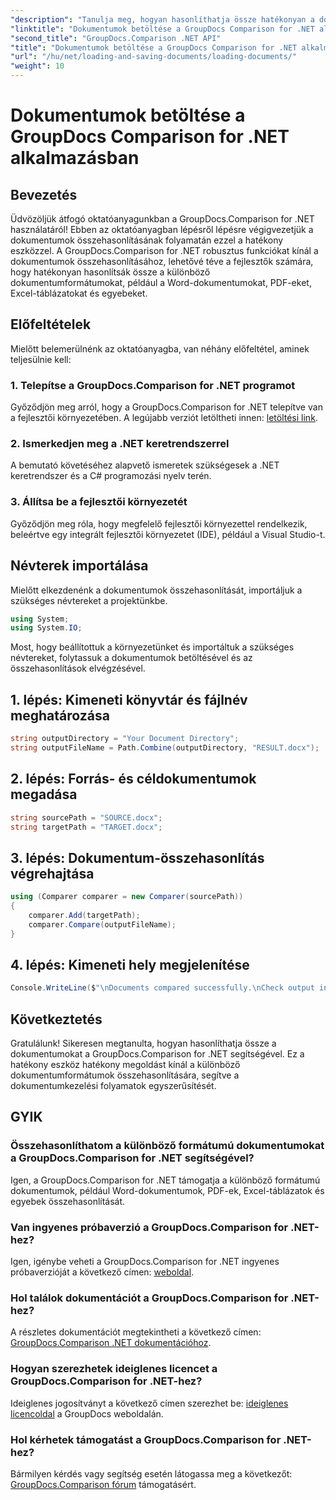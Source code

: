 ```yaml
---
"description": "Tanulja meg, hogyan hasonlíthatja össze hatékonyan a dokumentumokat a GroupDocs.Comparison for .NET segítségével. Egyszerűsítse dokumentumkezelési folyamatait."
"linktitle": "Dokumentumok betöltése a GroupDocs Comparison for .NET alkalmazásban"
"second_title": "GroupDocs.Comparison .NET API"
"title": "Dokumentumok betöltése a GroupDocs Comparison for .NET alkalmazásban"
"url": "/hu/net/loading-and-saving-documents/loading-documents/"
"weight": 10
---
```


# Dokumentumok betöltése a GroupDocs Comparison for .NET alkalmazásban

## Bevezetés
Üdvözöljük átfogó oktatóanyagunkban a GroupDocs.Comparison for .NET használatáról! Ebben az oktatóanyagban lépésről lépésre végigvezetjük a dokumentumok összehasonlításának folyamatán ezzel a hatékony eszközzel. A GroupDocs.Comparison for .NET robusztus funkciókat kínál a dokumentumok összehasonlításához, lehetővé téve a fejlesztők számára, hogy hatékonyan hasonlítsák össze a különböző dokumentumformátumokat, például a Word-dokumentumokat, PDF-eket, Excel-táblázatokat és egyebeket.
## Előfeltételek
Mielőtt belemerülnénk az oktatóanyagba, van néhány előfeltétel, aminek teljesülnie kell:
### 1. Telepítse a GroupDocs.Comparison for .NET programot
Győződjön meg arról, hogy a GroupDocs.Comparison for .NET telepítve van a fejlesztői környezetében. A legújabb verziót letöltheti innen: [letöltési link](https://releases.groupdocs.com/comparison/net/).
### 2. Ismerkedjen meg a .NET keretrendszerrel
A bemutató követéséhez alapvető ismeretek szükségesek a .NET keretrendszer és a C# programozási nyelv terén.
### 3. Állítsa be a fejlesztői környezetét
Győződjön meg róla, hogy megfelelő fejlesztői környezettel rendelkezik, beleértve egy integrált fejlesztői környezetet (IDE), például a Visual Studio-t.

## Névterek importálása
Mielőtt elkezdenénk a dokumentumok összehasonlítását, importáljuk a szükséges névtereket a projektünkbe.

```csharp
using System;
using System.IO;
```

Most, hogy beállítottuk a környezetünket és importáltuk a szükséges névtereket, folytassuk a dokumentumok betöltésével és az összehasonlítások elvégzésével.
## 1. lépés: Kimeneti könyvtár és fájlnév meghatározása
```csharp
string outputDirectory = "Your Document Directory";
string outputFileName = Path.Combine(outputDirectory, "RESULT.docx");
```
## 2. lépés: Forrás- és céldokumentumok megadása
```csharp
string sourcePath = "SOURCE.docx";
string targetPath = "TARGET.docx";
```
## 3. lépés: Dokumentum-összehasonlítás végrehajtása
```csharp
using (Comparer comparer = new Comparer(sourcePath))
{
    comparer.Add(targetPath);
    comparer.Compare(outputFileName);
}
```
## 4. lépés: Kimeneti hely megjelenítése
```csharp
Console.WriteLine($"\nDocuments compared successfully.\nCheck output in {outputDirectory}.");
```

## Következtetés
Gratulálunk! Sikeresen megtanulta, hogyan hasonlíthatja össze a dokumentumokat a GroupDocs.Comparison for .NET segítségével. Ez a hatékony eszköz hatékony megoldást kínál a különböző dokumentumformátumok összehasonlítására, segítve a dokumentumkezelési folyamatok egyszerűsítését.
## GYIK
### Összehasonlíthatom a különböző formátumú dokumentumokat a GroupDocs.Comparison for .NET segítségével?
Igen, a GroupDocs.Comparison for .NET támogatja a különböző formátumú dokumentumok, például Word-dokumentumok, PDF-ek, Excel-táblázatok és egyebek összehasonlítását.
### Van ingyenes próbaverzió a GroupDocs.Comparison for .NET-hez?
Igen, igénybe veheti a GroupDocs.Comparison for .NET ingyenes próbaverzióját a következő címen: [weboldal](https://releases.groupdocs.com/).
### Hol találok dokumentációt a GroupDocs.Comparison for .NET-hez?
A részletes dokumentációt megtekintheti a következő címen: [GroupDocs.Comparison .NET dokumentációhoz](https://tutorials.groupdocs.com/comparison/net/).
### Hogyan szerezhetek ideiglenes licencet a GroupDocs.Comparison for .NET-hez?
Ideiglenes jogosítványt a következő címen szerezhet be: [ideiglenes licencoldal](https://purchase.groupdocs.com/temporary-license/) a GroupDocs weboldalán.
### Hol kérhetek támogatást a GroupDocs.Comparison for .NET-hez?
Bármilyen kérdés vagy segítség esetén látogassa meg a következőt: [GroupDocs.Comparison fórum](https://forum.groupdocs.com/c/comparison/12) támogatásért.